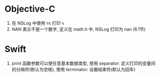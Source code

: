 # Objective-C

1. 在 NSLog 中使用 `%%` 打印 `%`
2. NAN 表示不是一个数字, 定义在 math.h 中, NSLog 打印为 nan (6.1节)

# Swift

1. print 函数参数可以使任意基本数据类型, 使用 separator: 定义打印的变量间的分隔符(默认为空格), 使用 terminator: 设置结束符(默认为回车)

